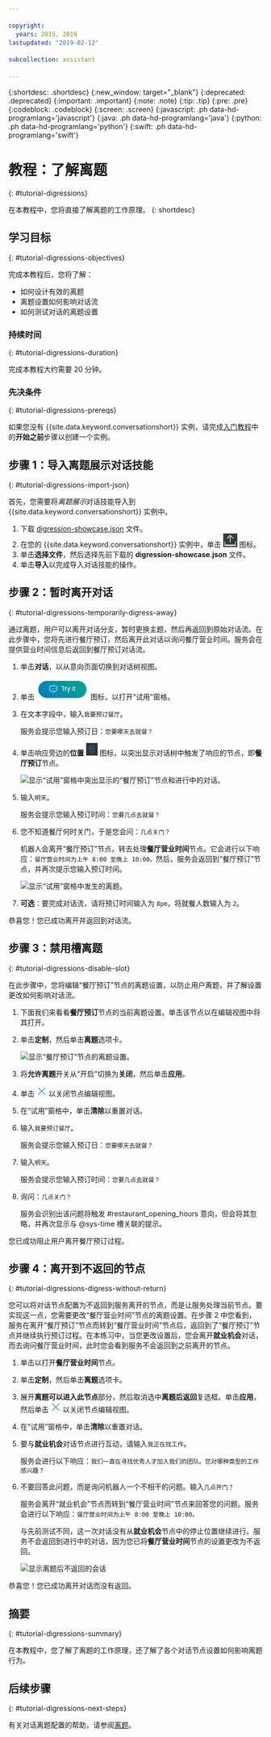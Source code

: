 ```yaml
---

copyright:
  years: 2015, 2019
lastupdated: "2019-02-12"

subcollection: assistant

---
```


{:shortdesc: .shortdesc}
{:new_window: target="_blank"}
{:deprecated: .deprecated}
{:important: .important}
{:note: .note}
{:tip: .tip}
{:pre: .pre}
{:codeblock: .codeblock}
{:screen: .screen}
{:javascript: .ph data-hd-programlang='javascript'}
{:java: .ph data-hd-programlang='java'}
{:python: .ph data-hd-programlang='python'}
{:swift: .ph data-hd-programlang='swift'}

# 教程：了解离题
{: #tutorial-digressions}

在本教程中，您将直接了解离题的工作原理。
{: shortdesc}

## 学习目标
{: #tutorial-digressions-objectives}

完成本教程后，您将了解：

- 如何设计有效的离题
- 离题设置如何影响对话流
- 如何测试对话的离题设置

### 持续时间
{: #tutorial-digressions-duration}

完成本教程大约需要 20 分钟。

### 先决条件
{: #tutorial-digressions-prereqs}

如果您没有 {{site.data.keyword.conversationshort}} 实例，请完成[入门教程](/docs/services/assistant?topic=assistant-getting-started#getting-started-prerequisites)中的**开始之前**步骤以创建一个实例。

## 步骤 1：导入离题展示对话技能
{: #tutorial-digressions-import-json}

首先，您需要将*离题展示*对话技能导入到 {{site.data.keyword.conversationshort}} 实例中。

1.  下载 [digression-showcase.json](https://github.com/watson-developer-cloud/community/raw/master/watson-assistant/digression-showcase.json) 文件。
1.  在您的 {{site.data.keyword.conversationshort}} 实例中，单击 ![导入](images/workspace_import.png) 图标。
1.  单击**选择文件**，然后选择先前下载的 **digression-showcase.json** 文件。
1.  单击**导入**以完成导入对话技能的操作。

## 步骤 2：暂时离开对话
{: #tutorial-digressions-temporarily-digress-away}

通过离题，用户可以离开对话分支，暂时更换主题，然后再返回到原始对话流。在此步骤中，您将先进行餐厅预订，然后离开此对话以询问餐厅营业时间。服务会在提供营业时间信息后返回到餐厅预订对话流。

1.  单击**对话**，以从意向页面切换到对话树视图。

1.  单击 ![试用](images/ask_watson.png) 图标，以打开“试用”窗格。
1.  在文本字段中，输入`我要预订餐厅`。

    服务会提示您输入预订日：`您要哪天去就餐？`

1.  单击响应旁边的**位置** ![位置](images/location.png) 图标，以突出显示对话树中触发了响应的节点，即**餐厅预订**节点。

    ![显示“试用”窗格中突出显示的“餐厅预订”节点和进行中的对话。](images/tut-dig-location.png)
1.  输入`明天`。

    服务会提示您输入预订时间：`您要几点去就餐？`

1.  您不知道餐厅何时关门，于是您会问：`几点关门？`

    机器人会离开“餐厅预订”节点，转去处理**餐厅营业时间**节点。它会进行以下响应：`餐厅营业时间为上午 8:00 至晚上 10:00。`然后，服务会返回到“餐厅预订”节点，并再次提示您输入预订时间。

    ![显示“试用”窗格中发生的离题。](images/tut-dig-digression.png)
1.  **可选**：要完成对话流，请将预订时间输入为 `8pm`，将就餐人数输入为 `2`。

恭喜您！您已成功离开并返回到对话流。

## 步骤 3：禁用槽离题
{: #tutorial-digressions-disable-slot}

在此步骤中，您将编辑“餐厅预订”节点的离题设置，以防止用户离题，并了解设置更改如何影响对话流。

1.  下面我们来看看**餐厅预订**节点的当前离题设置。单击该节点以在编辑视图中将其打开。

1.  单击**定制**，然后单击**离题**选项卡。

    ![显示“餐厅预订”节点的离题设置。](images/tut-dig-resto-settings.png)

1.  将**允许离题**开关从“开启”切换为**关闭**，然后单击**应用**。

1.  单击 ![关闭](images/close.png) 以关闭节点编辑视图。

1.  在“试用”窗格中，单击**清除**以重置对话。

1.  输入`我要预订餐厅`。

    服务会提示您输入预订日：`您要哪天去就餐？`

1.  输入`明天`。

    服务会提示您输入预订时间：`您要几点去就餐？`

1.  询问：`几点关门？`

    服务会识别出该问题将触发 #restaurant_opening_hours 意向，但会将其忽略，并再次显示与 @sys-time 槽关联的提示。

您已成功阻止用户离开餐厅预订过程。

## 步骤 4：离开到不返回的节点
{: #tutorial-digressions-digress-without-return}

您可以将对话节点配置为不返回到服务离开的节点，而是让服务处理当前节点。要实现这一点，您需要更改“餐厅营业时间”节点的离题设置。在步骤 2 中您看到，服务在离开“餐厅预订”节点而转到“餐厅营业时间”节点后，返回到了“餐厅预订”节点并继续执行预订过程。在本练习中，当您更改设置后，您会离开**就业机会**对话，而去询问餐厅营业时间，此时您会看到服务不会返回到之前离开的节点。

1.  单击以打开**餐厅营业时间**节点。

1.  单击**定制**，然后单击**离题**选项卡。

1.  展开**离题可以进入此节点**部分，然后取消选中**离题后返回**复选框。单击**应用**，然后单击 ![关闭](images/close.png) 以关闭节点编辑视图。

1.  在“试用”窗格中，单击**清除**以重置对话。

1.  要与**就业机会**对话节点进行互动，请输入`我正在找工作`。

    服务会进行以下响应：`我们一直在寻找优秀人才加入我们的团队。您对哪种类型的工作感兴趣？`

1.  不要回答此问题，而是询问机器人一个不相干的问题。输入`几点开门？`

    服务会离开“就业机会”节点而转到“餐厅营业时间”节点来回答您的问题。服务会进行以下响应：`餐厅营业时间为上午 8:00 至晚上 10:00。`

    与先前测试不同，这一次对话没有从**就业机会**节点中的停止位置继续进行。服务不会返回到进行中的对话，因为您已将**餐厅营业时间**节点的设置更改为不返回。

    ![显示离题后不返回的会话](images/tut-dig-noreturn.png)

恭喜您！您已成功离开对话而没有返回。

## 摘要
{: #tutorial-digressions-summary}

在本教程中，您了解了离题的工作原理，还了解了各个对话节点设置如何影响离题行为。

## 后续步骤
{: #tutorial-digressions-next-steps}

有关对话离题配置的帮助，请参阅[离题](/docs/services/assistant?topic=assistant-dialog-runtime#dialog-runtime-digressions)。
